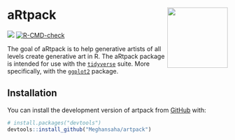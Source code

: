 
# aRtpack <img src="man/figures/logo.png" align="right" height="138"/>

<!-- badges: start -->

[![](https://codecov.io/gh/Meghansaha/artpack/branch/master/graph/badge.svg?token=X1Y9P4QEVC)](https://codecov.io/gh/Meghansaha/artpack)
[![R-CMD-check](https://github.com/Meghansaha/artpack/actions/workflows/R-CMD-check.yaml/badge.svg)](https://github.com/Meghansaha/artpack/actions/workflows/R-CMD-check.yaml)
<!-- badges: end -->

The goal of aRtpack is to help generative artists of all levels create
generative art in R. The aRtpack package is intended for use with the
[`tidyverse`](https://www.tidyverse.org/) suite. More specifically, with
the [`ggplot2`](https://ggplot2.tidyverse.org/) package.

## Installation

You can install the development version of artpack from
[GitHub](https://github.com/) with:

``` r
# install.packages("devtools")
devtools::install_github("Meghansaha/artpack")
```
